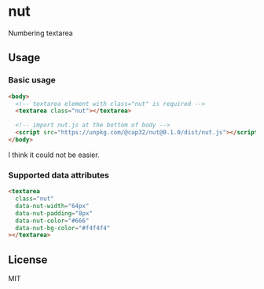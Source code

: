 # nut

Numbering textarea

## Usage

### Basic usage

```html
<body>
  <!-- textarea element with class="nut" is required -->
  <textarea class="nut"></textarea>

  <!-- import nut.js at the bottom of body -->
  <script src="https://unpkg.com/@cap32/nut@0.1.0/dist/nut.js"></script>
</body>
```

I think it could not be easier.

### Supported data attributes

```html
<textarea
  class="nut"
  data-nut-width="64px"
  data-nut-padding="8px"
  data-nut-color="#666"
  data-nut-bg-color="#f4f4f4"
></textarea>
```

## License

MIT

